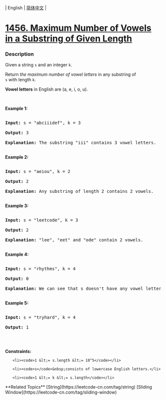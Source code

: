 | English | [简体中文](README.md) |

# [1456. Maximum Number of Vowels in a Substring of Given Length](https://leetcode-cn.com/problems/maximum-number-of-vowels-in-a-substring-of-given-length)
 ### Description
<p>Given a string <code>s</code> and an integer <code>k</code>.</p>

<p>Return <em>the maximum number of vowel letters</em> in any substring of <code>s</code>&nbsp;with&nbsp;length <code>k</code>.</p>

<p><strong>Vowel letters</strong> in&nbsp;English are&nbsp;(a, e, i, o, u).</p>

<p>&nbsp;</p>
<p><strong>Example 1:</strong></p>

<pre>
<strong>Input:</strong> s = &quot;abciiidef&quot;, k = 3
<strong>Output:</strong> 3
<strong>Explanation:</strong> The substring &quot;iii&quot; contains 3 vowel letters.
</pre>

<p><strong>Example 2:</strong></p>

<pre>
<strong>Input:</strong> s = &quot;aeiou&quot;, k = 2
<strong>Output:</strong> 2
<strong>Explanation:</strong> Any substring of length 2 contains 2 vowels.
</pre>

<p><strong>Example 3:</strong></p>

<pre>
<strong>Input:</strong> s = &quot;leetcode&quot;, k = 3
<strong>Output:</strong> 2
<strong>Explanation:</strong> &quot;lee&quot;, &quot;eet&quot; and &quot;ode&quot; contain 2 vowels.
</pre>

<p><strong>Example 4:</strong></p>

<pre>
<strong>Input:</strong> s = &quot;rhythms&quot;, k = 4
<strong>Output:</strong> 0
<strong>Explanation:</strong> We can see that s doesn&#39;t have any vowel letters.
</pre>

<p><strong>Example 5:</strong></p>

<pre>
<strong>Input:</strong> s = &quot;tryhard&quot;, k = 4
<strong>Output:</strong> 1
</pre>

<p>&nbsp;</p>
<p><strong>Constraints:</strong></p>

<ul>
	<li><code>1 &lt;= s.length &lt;= 10^5</code></li>
	<li><code>s</code>&nbsp;consists of lowercase English letters.</li>
	<li><code>1 &lt;= k &lt;= s.length</code></li>
</ul>
**Related Topics**  [String](https://leetcode-cn.com/tag/string) [Sliding Window](https://leetcode-cn.com/tag/sliding-window) 